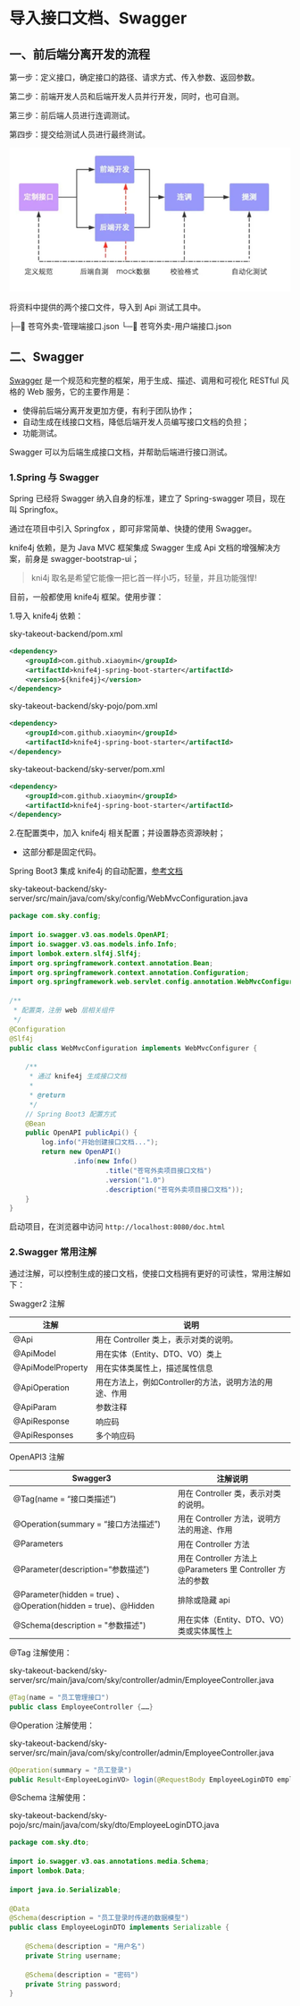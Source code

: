 # 导入接口文档、Swagger

## 一、前后端分离开发的流程

第一步：定义接口，确定接口的路径、请求方式、传入参数、返回参数。

第二步：前端开发人员和后端开发人员并行开发，同时，也可自测。

第三步：前后端人员进行连调测试。

第四步：提交给测试人员进行最终测试。

![前后端分离开发流程](../NodeAssets/前后端分离开发流程.png)

将资料中提供的两个接口文件，导入到 Api 测试工具中。

├─📄 苍穹外卖-管理端接口.json
└─📄 苍穹外卖-用户端接口.json

## 二、Swagger

[Swagger](https://swagger.io/>) 是一个规范和完整的框架，用于生成、描述、调用和可视化 RESTful 风格的 Web 服务，它的主要作用是：

- 使得前后端分离开发更加方便，有利于团队协作；
- 自动生成在线接口文档，降低后端开发人员编写接口文档的负担；
- 功能测试。

Swagger 可以为后端生成接口文档，并帮助后端进行接口测试。

### 1.Spring 与 Swagger

Spring 已经将 Swagger 纳入自身的标准，建立了 Spring-swagger 项目，现在叫 Springfox。

通过在项目中引入 Springfox ，即可非常简单、快捷的使用 Swagger。

knife4j 依赖，是为 Java MVC 框架集成 Swagger 生成 Api 文档的增强解决方案，前身是 swagger-bootstrap-ui；

> kni4j 取名是希望它能像一把匕首一样小巧，轻量，并且功能强悍!

目前，一般都使用 knife4j 框架。使用步骤：

1.导入 knife4j 依赖：

sky-takeout-backend/pom.xml

```xml
<dependency>
    <groupId>com.github.xiaoymin</groupId>
    <artifactId>knife4j-spring-boot-starter</artifactId>
    <version>${knife4j}</version>
</dependency>
```

sky-takeout-backend/sky-pojo/pom.xml

```xml
<dependency>
    <groupId>com.github.xiaoymin</groupId>
    <artifactId>knife4j-spring-boot-starter</artifactId>
</dependency>
```

sky-takeout-backend/sky-server/pom.xml

```xml
<dependency>
    <groupId>com.github.xiaoymin</groupId>
    <artifactId>knife4j-spring-boot-starter</artifactId>
</dependency>
```

2.在配置类中，加入 knife4j 相关配置；并设置静态资源映射；

- 这部分都是固定代码。

Spring Boot3 集成 knife4j 的自动配置，[参考文档](https://www.cnblogs.com/TechMyZeal/p/18094999)

sky-takeout-backend/sky-server/src/main/java/com/sky/config/WebMvcConfiguration.java

```java
package com.sky.config;

import io.swagger.v3.oas.models.OpenAPI;
import io.swagger.v3.oas.models.info.Info;
import lombok.extern.slf4j.Slf4j;
import org.springframework.context.annotation.Bean;
import org.springframework.context.annotation.Configuration;
import org.springframework.web.servlet.config.annotation.WebMvcConfigurer;

/**
 * 配置类，注册 web 层相关组件
 */
@Configuration
@Slf4j
public class WebMvcConfiguration implements WebMvcConfigurer {

    /**
     * 通过 knife4j 生成接口文档
     *
     * @return
     */
    // Spring Boot3 配置方式
    @Bean
    public OpenAPI publicApi() {
        log.info("开始创建接口文档...");
        return new OpenAPI()
                .info(new Info()
                        .title("苍穹外卖项目接口文档")
                        .version("1.0")
                        .description("苍穹外卖项目接口文档"));
    }
}
```

启动项目，在浏览器中访问 `http://localhost:8080/doc.html`

### 2.Swagger 常用注解

通过注解，可以控制生成的接口文档，使接口文档拥有更好的可读性，常用注解如下：

Swagger2 注解

| **注解**          | **说明**                                               |
| ----------------- | ------------------------------------------------------ |
| @Api              | 用在 Controller 类上，表示对类的说明。                 |
| @ApiModel         | 用在实体（Entity、DTO、VO）类上                        |
| @ApiModelProperty | 用在实体类属性上，描述属性信息                         |
| @ApiOperation     | 用在方法上，例如Controller的方法，说明方法的用途、作用 |
| @ApiParam         | 参数注释                                               |
| @ApiResponse      | 响应码                                                 |
| @ApiResponses     | 多个响应码                                             |

OpenAPI3 注解

| Swagger3                                                     | 注解说明                                                    |
| ------------------------------------------------------------ | ----------------------------------------------------------- |
| @Tag(name = “接口类描述”)                                    | 用在 Controller 类，表示对类的说明。                        |
| @Operation(summary = “接口方法描述”)                         | 用在 Controller 方法，说明方法的用途、作用                  |
| @Parameters                                                  | 用在 Controller 方法                                        |
| @Parameter(description=“参数描述”)                           | 用在 Controller 方法上 @Parameters 里 Controller 方法的参数 |
| @Parameter(hidden = true) 、@Operation(hidden = true)、@Hidden | 排除或隐藏 api                                              |
| @Schema(description = "参数描述")                            | 用在实体（Entity、DTO、VO）类或实体属性上                   |

@Tag 注解使用：

sky-takeout-backend/sky-server/src/main/java/com/sky/controller/admin/EmployeeController.java

```java
@Tag(name = "员工管理接口")
public class EmployeeController {……}
```

@Operation 注解使用：

sky-takeout-backend/sky-server/src/main/java/com/sky/controller/admin/EmployeeController.java

```java
@Operation(summary = "员工登录")
public Result<EmployeeLoginVO> login(@RequestBody EmployeeLoginDTO employeeLoginDTO) {……}
```

@Schema 注解使用：

sky-takeout-backend/sky-pojo/src/main/java/com/sky/dto/EmployeeLoginDTO.java

```java
package com.sky.dto;

import io.swagger.v3.oas.annotations.media.Schema;
import lombok.Data;

import java.io.Serializable;

@Data
@Schema(description = "员工登录时传递的数据模型")
public class EmployeeLoginDTO implements Serializable {

    @Schema(description = "用户名")
    private String username;

    @Schema(description = "密码")
    private String password;
}
```